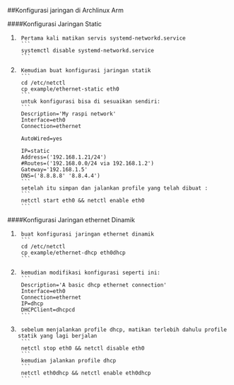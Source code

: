 ##Konfigurasi jaringan di Archlinux Arm 

####Konfigurasi Jaringan Static
1.		Pertama kali matikan servis systemd-networkd.service
		```
		systemctl disable systemd-networkd.service
		```
2.		Kemudian buat konfigurasi jaringan statik
		```
		cd /etc/netctl
		cp example/ethernet-static eth0
		```
		untuk konfigurasi bisa di sesuaikan sendiri:
		```
		Description='My raspi network'
		Interface=eth0
		Connection=ethernet

		AutoWired=yes
	
		IP=static
		Address=('192.168.1.21/24')
		#Routes=('192.168.0.0/24 via 192.168.1.2')
		Gateway='192.168.1.5'
		DNS=('8.8.8.8' '8.8.4.4')
		```
		setelah itu simpan dan jalankan profile yang telah dibuat :
		```
		netctl start eth0 && netctl enable eth0
		```

####Konfigurasi Jaringan ethernet Dinamik
1.		buat konfigurasi jaringan ethernet dinamik
		```
		cd /etc/netctl
		cp example/ethernet-dhcp eth0dhcp
		```
2.		kemudian modifikasi konfigurasi seperti ini:
		```
		Description='A basic dhcp ethernet connection'
		Interface=eth0
		Connection=ethernet
		IP=dhcp
		DHCPClient=dhcpcd
		```
3.		sebelum menjalankan profile dhcp, matikan terlebih dahulu profile statik yang lagi berjalan
		```
		netctl stop eth0 && netctl disable eth0
		```
		kemudian jalankan profile dhcp
		```
		netctl eth0dhcp && netctl enable eth0dhcp
		```

